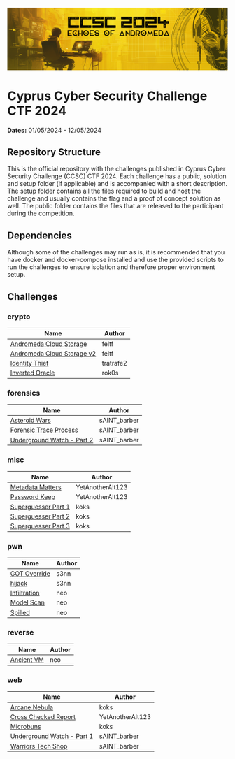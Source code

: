 ![CCSC CTF 2024](_assets/ccsc_2024_banner.png)
# Cyprus Cyber Security Challenge CTF 2024

**Dates:** 01/05/2024 - 12/05/2024

## Repository Structure

This is the official repository with the challenges published in Cyprus Cyber Security Challenge (CCSC) CTF 2024. Each challenge has a public, solution and setup folder (if applicable) and is accompanied with a short description. The setup folder contains all the files required to build and host the challenge and usually contains the flag and a proof of concept solution as well. The public folder contains the files that are released to the participant during the competition.

## Dependencies

Although some of the challenges may run as is, it is recommended that you have docker and docker-compose installed and use the provided scripts to run the challenges to ensure isolation and therefore proper environment setup.

## Challenges


### crypto

| Name | Author |
| ---- | ------ |
| [Andromeda Cloud Storage](./crypto/andromeda-cloud-storage) | feltf |
| [Andromeda Cloud Storage v2](./crypto/andromeda-cloud-storage-v2) | feltf |
| [Identity Thief](./crypto/identity-thief) | tratrafe2 |
| [Inverted Oracle](./crypto/inverted-oracle) | rok0s |



### forensics

| Name | Author |
| ---- | ------ |
| [Asteroid Wars](./forensics/asteroid_wars) | sAINT_barber |
| [Forensic Trace Process](./forensics/forensic_trace_process) | sAINT_barber |
| [Underground Watch - Part 2](./forensics/underground_watch_part_2) | sAINT_barber |



### misc

| Name | Author |
| ---- | ------ |
| [Metadata Matters](./misc/metadata-matters) | YetAnotherAlt123 |
| [Password Keep](./misc/password-keep) | YetAnotherAlt123 |
| [Superguesser Part 1](./misc/superguesser) | koks |
| [Superguesser Part 2](./misc/superguesser_2) | koks |
| [Superguesser Part 3](./misc/superguesser_3) | koks |



### pwn

| Name | Author |
| ---- | ------ |
| [GOT Override](./pwn/GOT-Override) | s3nn |
| [hijack](./pwn/hijack) | s3nn |
| [Infiltration](./pwn/infiltration) | neo |
| [Model Scan](./pwn/model-scan) | neo |
| [Spilled](./pwn/spilled) | neo |



### reverse

| Name | Author |
| ---- | ------ |
| [Ancient VM](./reverse/ancient-vm) | neo |



### web

| Name | Author |
| ---- | ------ |
| [Arcane Nebula](./web/arcane-nebula) | koks |
| [Cross Checked Report](./web/cross-checked-report) | YetAnotherAlt123 |
| [Microbuns](./web/microbuns) | koks |
| [Underground Watch - Part 1](./web/underground_watch_part_1) | sAINT_barber |
| [Warriors Tech Shop](./web/warriors_tech_shop) | sAINT_barber |


